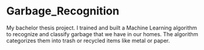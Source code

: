 # Garbage_Recognition
My bachelor thesis project. 
I trained and built a Machine Learning algorithm to recognize and classify garbage that we have in our homes.
The algorithm categorizes them into trash or recycled items like metal or paper. 
